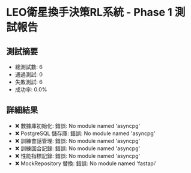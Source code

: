 
# LEO衛星換手決策RL系統 - Phase 1 測試報告

## 測試摘要
- 總測試數: 6
- 通過測試: 0
- 失敗測試: 6
- 成功率: 0.0%

## 詳細結果
- ❌ 數據庫初始化: 錯誤: No module named 'asyncpg'
- ❌ PostgreSQL 儲存庫: 錯誤: No module named 'asyncpg'
- ❌ 訓練會話管理: 錯誤: No module named 'asyncpg'
- ❌ 訓練回合記錄: 錯誤: No module named 'asyncpg'
- ❌ 性能指標記錄: 錯誤: No module named 'asyncpg'
- ❌ MockRepository 替換: 錯誤: No module named 'fastapi'
